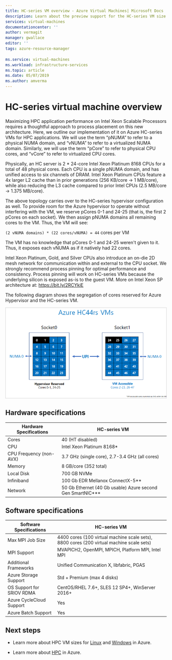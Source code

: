 ```yaml
---
title: HC-series VM overview - Azure Virtual Machines| Microsoft Docs
description: Learn about the preview support for the HC-series VM size in Azure. 
services: virtual-machines
documentationcenter: ''
author: vermagit
manager: gwallace
editor: ''
tags: azure-resource-manager

ms.service: virtual-machines
ms.workload: infrastructure-services
ms.topic: article
ms.date: 05/07/2019
ms.author: amverma
---
```


# HC-series virtual machine overview

Maximizing HPC application performance on Intel Xeon Scalable Processors requires a thoughtful approach to process placement on this new architecture. Here, we outline our implementation of it on Azure HC-series VMs for HPC applications. We will use the term “pNUMA” to refer to a physical NUMA domain, and “vNUMA” to refer to a virtualized NUMA domain. Similarly, we will use the term “pCore” to refer to physical CPU cores, and “vCore” to refer to virtualized CPU cores.

Physically, an HC server is 2 * 24-core Intel Xeon Platinum 8168 CPUs for a total of 48 physical cores. Each CPU is a single pNUMA domain, and has unified access to six channels of DRAM. Intel Xeon Platinum CPUs feature a 4x larger L2 cache than in prior generations (256 KB/core -> 1 MB/core), while also reducing the L3 cache compared to prior Intel CPUs (2.5 MB/core -> 1.375 MB/core).

The above topology carries over to the HC-series hypervisor configuration as well. To provide room for the Azure hypervisor to operate without interfering with the VM, we reserve pCores 0-1 and 24-25 (that is, the first 2 pCores on each socket). We then assign pNUMA domains all remaining cores to the VM. Thus, the VM will see:

`(2 vNUMA domains) * (22 cores/vNUMA) = 44` cores per VM

The VM has no knowledge that pCores 0-1 and 24-25 weren't given to it. Thus, it exposes each vNUMA as if it natively had 22 cores.

Intel Xeon Platinum, Gold, and Silver CPUs also introduce an on-die 2D mesh network for communication within and external to the CPU socket. We strongly recommend process pinning for optimal performance and consistency. Process pinning will work on HC-series VMs because the underlying silicon is exposed as-is to the guest VM. More on Intel Xeon SP architecture at: https://bit.ly/2RCYkiE

The following diagram shows the segregation of cores reserved for Azure Hypervisor and the HC-series VM.

![Segregation of cores reserved for Azure Hypervisor and HC-series VM](./media/hc-series-overview/segregation-cores.png)

## Hardware specifications

| Hardware Specifications          | HC-series VM                     |
|----------------------------------|----------------------------------|
| Cores                            | 40 (HT disabled)                 |
| CPU                              | Intel Xeon Platinum 8168*        |
| CPU Frequency (non-AVX)          | 3.7 GHz (single core), 2.7-3.4 GHz (all cores) |
| Memory                           | 8 GB/core (352 total)            |
| Local Disk                       | 700 GB NVMe                      |
| Infiniband                       | 100 Gb EDR Mellanox ConnectX-5** |
| Network                          | 50 Gb Ethernet (40 Gb usable) Azure second Gen SmartNIC*** |

## Software specifications

| Software Specifications     | HC-series VM          |
|-----------------------------|-----------------------|
| Max MPI Job Size            | 4400 cores (100 virtual machine scale sets), 8800 cores (200 virtual machine scale sets) |
| MPI Support                 | MVAPICH2, OpenMPI, MPICH, Platform MPI, Intel MPI  |
| Additional Frameworks       | Unified Communication X, libfabric, PGAS |
| Azure Storage Support       | Std + Premium (max 4 disks) |
| OS Support for SRIOV RDMA   | CentOS/RHEL 7.6+, SLES 12 SP4+, WinServer 2016+ |
| Azure CycleCloud Support    | Yes                         |
| Azure Batch Support         | Yes                         |

## Next steps

* Learn more about HPC VM sizes for [Linux](https://docs.microsoft.com/azure/virtual-machines/linux/sizes-hpc) and [Windows](https://docs.microsoft.com/azure/virtual-machines/windows/sizes-hpc) in Azure.

* Learn more about [HPC](https://docs.microsoft.com/azure/architecture/topics/high-performance-computing/) in Azure.
